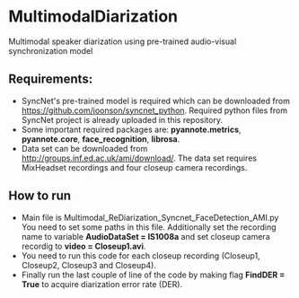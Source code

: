 # MultimodalDiarization
Multimodal speaker diarization using pre-trained audio-visual synchronization model

## Requirements:
- SyncNet's pre-trained model is required which can be downloaded from https://github.com/joonson/syncnet_python. Required python files from SyncNet project is already uploaded in this repository. 
- Some important required packages are: __pyannote.metrics__, __pyannote.core__, __face_recognition__, __librosa__.
- Data set can be downloaded from http://groups.inf.ed.ac.uk/ami/download/. The data set requires MixHeadset recordings and four closeup camera recordings. 

## How to run
- Main file is Multimodal_ReDiarization_Syncnet_FaceDetection_AMI.py You need to set some paths in this file. Additionally set the recording name to variable **AudioDataSet = IS1008a** and set closeup camera recordig to **video = Closeup1.avi**. 
- You need to run this code for each closeup recording (Closeup1, Closeup2, Closeup3 and Closeup4). 
- Finally run the last couple of line of the code by making flag **FindDER = True** to acquire diarization error rate (DER). 
